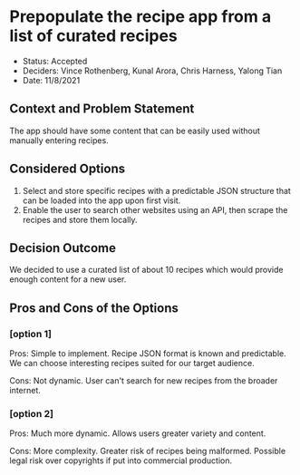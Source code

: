 # Prepopulate the recipe app from a list of curated recipes

- Status: Accepted
- Deciders: Vince Rothenberg, Kunal Arora, Chris Harness, Yalong Tian
- Date: 11/8/2021

## Context and Problem Statement

The app should have some content that can be easily used without manually entering recipes.

## Considered Options

1. Select and store specific recipes with a predictable JSON structure that can be loaded into the app upon first visit.
2. Enable the user to search other websites using an API, then scrape the recipes and store them locally.

## Decision Outcome

We decided to use a curated list of about 10 recipes which would provide enough content for a new user.

## Pros and Cons of the Options

### [option 1]

Pros: Simple to implement. Recipe JSON format is known and predictable. We can choose interesting recipes suited for our target audience.

Cons: Not dynamic. User can't search for new recipes from the broader internet.

### [option 2]

Pros: Much more dynamic. Allows users greater variety and content.

Cons: More complexity. Greater risk of recipes being malformed. Possible legal risk over copyrights if put into commercial production.
